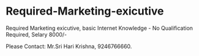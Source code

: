 # Required-Marketing-exicutive
Required Marketing exicutive,  basic Internet Knowledge - No Qualification Required,  Selary 8000/-

Please Contact: Mr.Sri Hari Krishna, 9246766660.
